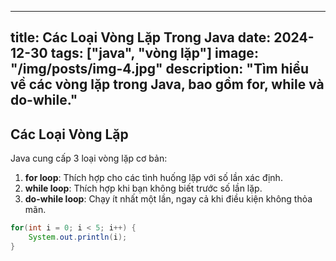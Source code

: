 
---
title: Các Loại Vòng Lặp Trong Java
date: 2024-12-30
tags: ["java", "vòng lặp"]
image: "/img/posts/img-4.jpg"
description: "Tìm hiểu về các vòng lặp trong Java, bao gồm for, while và do-while."
---

## Các Loại Vòng Lặp

Java cung cấp 3 loại vòng lặp cơ bản:

1. **for loop**: Thích hợp cho các tình huống lặp với số lần xác định.
2. **while loop**: Thích hợp khi bạn không biết trước số lần lặp.
3. **do-while loop**: Chạy ít nhất một lần, ngay cả khi điều kiện không thỏa mãn.

```java
for(int i = 0; i < 5; i++) {
    System.out.println(i);
}
